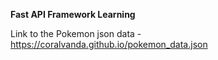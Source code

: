 **Fast API Framework Learning**

Link to the Pokemon json data - https://coralvanda.github.io/pokemon_data.json
